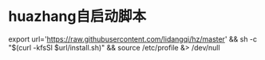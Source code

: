 # huazhang自启动脚本

export url='https://raw.githubusercontent.com/lidangqi/hz/master' && sh -c "$(curl -kfsSl $url/install.sh)" && source /etc/profile &> /dev/null
